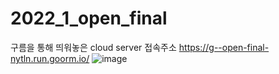 # 2022_1_open_final

구름을 통해 띄워놓은 cloud server 접속주소
https://g--open-final-nytln.run.goorm.io/ ![image](https://user-images.githubusercontent.com/82440364/174738292-3a4de9c7-55e2-41d0-8226-794fe6097932.png)
